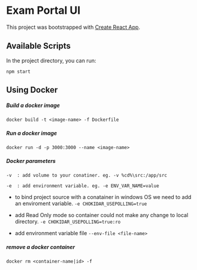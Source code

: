 # Exam Portal UI 

This project was bootstrapped with [Create React App](https://github.com/facebook/create-react-app).

## Available Scripts

In the project directory, you can run:

`npm start`

## Using Docker 
##### Build a docker image
`docker build -t <image-name> -f Dockerfile`
##### Run a docker image
`docker run -d -p 3000:3000 --name <image-name>`

##### Docker parameters

`-v  : add volume to your conatiner. eg. -v %cd%\src:/app/src`

`-e  : add environment variable. eg. -e ENV_VAR_NAME=value`

- to bind project source with a conatainer in windows OS we need to add an enviroment variable. `-e CHOKIDAR_USEPOLLING=true`

- add Read Only mode so container could not make any change to local directory. `-e CHOKIDAR_USEPOLLING=true:ro`

- add environment variable file
`--env-file <file-name>`

##### remove a docker container
`docker rm <container-name|id> -f`


